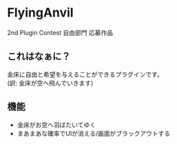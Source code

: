 # FlyingAnvil
2nd Plugin Contest 自由部門 応募作品

## これはなぁに？
金床に自由と希望を与えることができるプラグインです。  
(訳: 金床が空へ飛んでいきます)

## 機能
* 金床がお空へ羽ばたいてゆく
* まあまあな確率でUIが消える/画面がブラックアウトする
